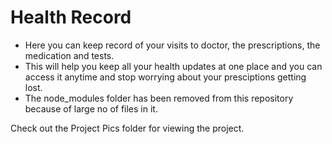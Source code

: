# Health Record
* Here you can keep record of your visits to doctor, the prescriptions, the medication and tests.
* This will help you keep all your health updates at one place and  you can access it anytime and stop worrying about your presciptions getting lost.
* The node_modules folder has been removed from this repository because of large no of files in it.

Check out the Project Pics folder for viewing the project.

